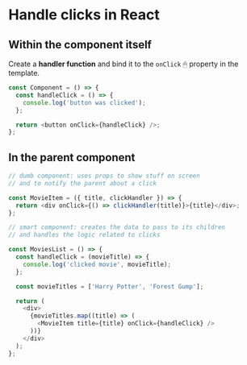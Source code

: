 # Handle clicks in React

## Within the component itself

Create a **handler function** and bind it to the `onClick` 🖱 property in the template.

```js
const Component = () => {
  const handleClick = () => {
    console.log('button was clicked');
  };

  return <button onClick={handleClick} />;
};
```

## In the parent component

```js
// dumb component: uses props to show stuff on screen
// and to notify the parent about a click

const MovieItem = ({ title, clickHandler }) => {
  return <div onClick={() => clickHandler(title)}>{title}</div>;
};

// smart component: creates the data to pass to its children
// and handles the logic related to clicks

const MoviesList = () => {
  const handleClick = (movieTitle) => {
    console.log('clicked movie', movieTitle);
  };

  const movieTitles = ['Harry Potter', 'Forest Gump'];

  return (
    <div>
      {movieTitles.map((title) => (
        <MovieItem title={title} onClick={handleClick} />
      ))}
    </div>
  );
};
```
